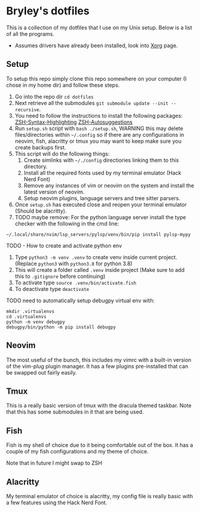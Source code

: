 # Bryley's dotfiles

This is a collection of my dotfiles that I use on my Unix setup.
Below is a list of all the programs.


- Assumes drivers have already been installed, look into [Xorg](https://wiki.archlinux.org/title/Xorg) page.

## Setup

To setup this repo simply clone this repo somewhere on your computer (I chose in my home dir) and follow these steps.

1. Go into the repo dir `cd dotfiles`
1. Next retrieve all the submodules `git submodule update --init --recursive`.
1. You need to follow the instructions to install the following packages:
[ZSH-Syntax-Highlighting](https://software.opensuse.org/download.html?project=shells%3Azsh-users%3Azsh-syntax-highlighting&package=zsh-syntax-highlighting)
[ZSH-Autosuggestions](https://software.opensuse.org/download.html?project=shells%3Azsh-users%3Azsh-autosuggestions&package=zsh-autosuggestions)
4. Run `setup.sh` script with `bash ./setup.sh`, WARNING this may delete files/directories within `~/.config` so if there are any configurations in neovim, fish, alacritty or tmux you may want to keep make sure you create backups first.
1. This script will do the following things:
	1. Create simlinks with `~/./config` directiories linking them to this directory.
	1. Install all the required fonts used by my terminal emulator (Hack Nerd Font)
	1. Remove any instances of vim or neovim on the system and install the latest version of neovim.
	1. Setup neovim plugins, language servers and tree sitter parsers.
1. Once `setup.sh` has executed close and reopen your terminal emulator (Should be alacritty).
1. TODO maybe remove: For the python language server install the type checker with the following in the cmd line:

`~/.local/share/nvim/lsp_servers/pylsp/venv/bin/pip install pylsp-mypy`


TODO - How to create and activate python env
1. Type `python3 -m venv .venv` to create venv inside current project. (Replace `python3` with `python3.8` for python 3.8)
1. This will create a folder called `.venv` inside project (Make sure to add this to `.gitignore` before continuing)
1. To activate type `source .venv/bin/activate.fish`
1. To deactivate type `deactivate`


TODO need to automatically setup debugpy virtual env with:
```
mkdir .virtualenvs
cd .virtualenvs
python -m venv debugpy
debugpy/bin/python -m pip install debugpy
```


## Neovim

The most useful of the bunch, this includes my vimrc with a built-in version of the vim-plug plugin manager.
It has a few plugins pre-installed that can be swapped out fairly easily.


## Tmux

This is a really basic version of tmux with the dracula themed taskbar.
Note that this has some submodules in it that are being used.


## Fish

Fish is my shell of choice due to it being comfortable out of the box.
It has a couple of my fish configurations and my theme of choice.

Note that in future I might swap to ZSH

## Alacritty

My terminal emulator of choice is alacritty, my config file is really basic with a few features using the Hack Nerd Font.
